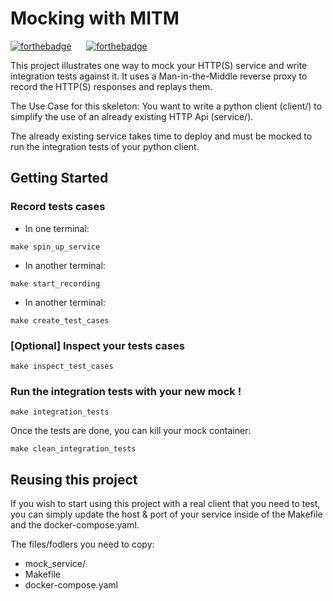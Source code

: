 # Mocking with MITM

[![forthebadge](https://forthebadge.com/images/badges/built-with-love.svg)](https://forthebadge.com)&nbsp;&nbsp;  &nbsp;&nbsp; 
[![forthebadge](https://forthebadge.com/images/badges/compatibility-betamax.svg)](https://forthebadge.com)



This project illustrates one way to mock your HTTP(S) service and write integration tests against it.
It uses a Man-in-the-Middle reverse proxy to record the HTTP(S) responses and replays them.


The Use Case for this skeleton: You want to write a python client (client/) to simplify the use of 
an already existing HTTP Api (service/).

The already existing service takes time to deploy and must be mocked to run the integration 
tests of your python client.


## Getting Started

### Record tests cases

- In one terminal:
```
make spin_up_service
```

- In another terminal:
```
make start_recording
```

- In another terminal:
```
make create_test_cases
```

### [Optional] Inspect your tests cases

```
make inspect_test_cases
```

### Run the integration tests with your new mock !

```
make integration_tests
```

Once the tests are done, you can kill your mock container:
```
make clean_integration_tests
```


## Reusing this project

If you wish to start using this project with a real client that you need to test, you can
simply update the host & port of your service inside of the Makefile and the docker-compose.yaml.

The files/fodlers you need to copy:
- mock_service/
- Makefile
- docker-compose.yaml


